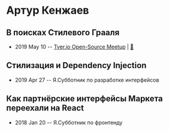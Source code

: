 # Артур Кенжаев

## В поисках Стилевого Грааля
- 2019 May 10 -- [Tver.io Open-Source Meetup](https://youtu.be/b7vBKp8D0vs?list=PLiOxDlmyqigwsET23hypu15X7vTgxt00L)  | [:notebook:](http://tver.io/meetup/2019/05-open-source/kenzhaev/assets/player/KeynoteDHTMLPlayer.html)  
## Стилизация и Dependency Injection
- 2019 Apr 27 -- Я.Субботник по разработке интерфейсов    
## Как партнёрские интерфейсы Маркета переехали на React
- 2018 Jan 20 -- Я.Субботник по фронтенду    
